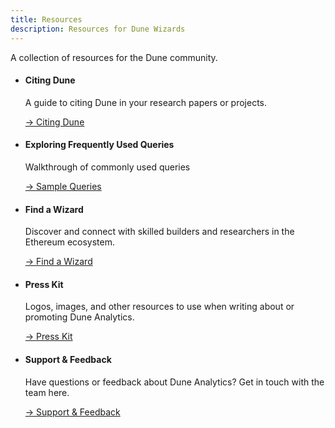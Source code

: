 ```yaml
---
title: Resources
description: Resources for Dune Wizards
---
```


A collection of resources for the Dune community.

<div class="cards grid" markdown>

-   #### Citing Dune

    A guide to citing Dune in your research papers or projects.
  
    [→ Citing Dune](citing-dune.md)

-   #### Exploring Frequently Used Queries

    Walkthrough of commonly used queries
  
    [→ Sample Queries](sample-queries.md)

-   #### Find a Wizard

    Discover and connect with skilled builders and researchers in the Ethereum ecosystem.
  
    [→ Find a Wizard](dune-bounties.md)

-   #### Press Kit

    Logos, images, and other resources to use when writing about or promoting Dune Analytics.
  
    [→ Press Kit](press-kit.md)

-   #### Support & Feedback

    Have questions or feedback about Dune Analytics? Get in touch with the team here.
  
    [→ Support & Feedback](support-feedback.md)

</div>